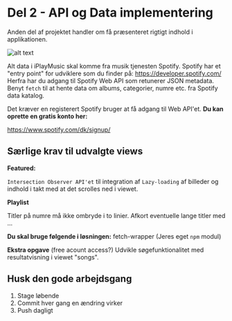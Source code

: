# Del 2 - API og Data implementering

Anden del af projektet handler om få præsenteret rigtigt indhold i applikationen.

![alt text](https://github.com/rts-cmk-wuhf02/iplaymusic-TroelsAgergaard/blob/master/SpotifyAPI.png "Spotify API")

Alt data i iPlayMusic skal komme fra musik tjenesten Spotify. Spotify har et "entry point" for udviklere som du finder på: https://developer.spotify.com/ Herfra har du adgang til Spotify Web API som retunerer JSON metadata. Benyt ```fetch``` til at hente data om albums, categorier, numre etc. fra Spotify data katalog.

Det kræver en registerert Spotify bruger at få adgang til Web API'et.
**Du kan oprette en gratis konto her:**

https://www.spotify.com/dk/signup/


## Særlige krav til udvalgte views

**Featured:**

```Intersection Observer API'et``` til integration af ```Lazy-loading``` af billeder og indhold i takt med at det scrolles ned i viewet.

**Playlist**

Titler på numre må ikke ombryde i to linier. Afkort eventuelle lange titler med ... 


**Du skal bruge følgende i løsningen:**
fetch-wrapper (Jeres eget ```npm``` modul)

**Ekstra opgave** (free acount access?)
Udvikle søgefunktionalitet med resultatvisning i viewet "songs".

## Husk den gode arbejdsgang
1. Stage løbende
2. Commit hver gang en ændring virker
3. Push dagligt

